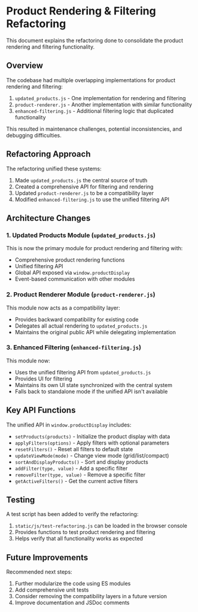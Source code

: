 # Product Rendering & Filtering Refactoring

This document explains the refactoring done to consolidate the product rendering and filtering functionality.

## Overview

The codebase had multiple overlapping implementations for product rendering and filtering:

1. `updated_products.js` - One implementation for rendering and filtering
2. `product-renderer.js` - Another implementation with similar functionality
3. `enhanced-filtering.js` - Additional filtering logic that duplicated functionality

This resulted in maintenance challenges, potential inconsistencies, and debugging difficulties.

## Refactoring Approach

The refactoring unified these systems:

1. Made `updated_products.js` the central source of truth
2. Created a comprehensive API for filtering and rendering
3. Updated `product-renderer.js` to be a compatibility layer
4. Modified `enhanced-filtering.js` to use the unified filtering API

## Architecture Changes

### 1. Updated Products Module (`updated_products.js`)

This is now the primary module for product rendering and filtering with:

- Comprehensive product rendering functions
- Unified filtering API
- Global API exposed via `window.productDisplay`
- Event-based communication with other modules

### 2. Product Renderer Module (`product-renderer.js`)

This module now acts as a compatibility layer:

- Provides backward compatibility for existing code
- Delegates all actual rendering to `updated_products.js`
- Maintains the original public API while delegating implementation

### 3. Enhanced Filtering (`enhanced-filtering.js`)

This module now:

- Uses the unified filtering API from `updated_products.js`
- Provides UI for filtering
- Maintains its own UI state synchronized with the central system
- Falls back to standalone mode if the unified API isn't available

## Key API Functions

The unified API in `window.productDisplay` includes:

- `setProducts(products)` - Initialize the product display with data
- `applyFilters(options)` - Apply filters with optional parameters
- `resetFilters()` - Reset all filters to default state
- `updateViewMode(mode)` - Change view mode (grid/list/compact)
- `sortAndDisplayProducts()` - Sort and display products
- `addFilter(type, value)` - Add a specific filter
- `removeFilter(type, value)` - Remove a specific filter
- `getActiveFilters()` - Get the current active filters

## Testing

A test script has been added to verify the refactoring:

1. `static/js/test-refactoring.js` can be loaded in the browser console
2. Provides functions to test product rendering and filtering
3. Helps verify that all functionality works as expected

## Future Improvements

Recommended next steps:

1. Further modularize the code using ES modules
2. Add comprehensive unit tests
3. Consider removing the compatibility layers in a future version
4. Improve documentation and JSDoc comments